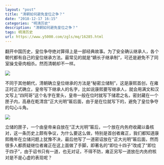 ```yaml
---
layout: "post"
title: "清朝如何避免皇位之争？"
date: "2018-12-17 16:15"
categories: "明清历史"
description: "清朝如何避免皇位之争？"
tags: 明清历史
url: https://www.y5000.com/zgls/mq/16285.html
---
```






翻开中国历史，皇位争夺绝对算得上是一部经典故事。为了安全确认继承人，各个朝代都有自己的皇位继承方法。最常见的就是“嫡长子继承制”，可还是避免不了同室操戈骨肉相杀。然而清朝却不一样。

![](https://img.y5000.com/uploads/allimg/170308/1036015V0-0.jpg)

不同于其他朝代，清朝确立皇位继承的方法是“秘密立储制”，这是康熙首创，在雍正时正式确立，皇帝写下继承人的名字，比如说康熙要写继承人，就会用满文和汉文写上“四阿哥”这个名字在里头，皇帝一般在位时就写下储君之名，密封藏在一个匣子内，高悬在乾清宫“正大光明”匾后面，由于是在位就写下的，避免了皇位争夺的勾心斗角。

![](https://img.y5000.com/uploads/allimg/170308/1036012325-1.jpg)

立储的匣子，一个由皇帝亲自放在“正大光明”匾后，一个放在内务府收藏以备核对，这一条历史上颇有争议，为什么要这么做，特别是首创者雍正，我们都知道康熙晚年在立储问题上犹豫不决，最后他写了一道密诏放在“正大光明”匾后面，然而很多人都质疑继位者雍正在这上面做了手脚，即著名的“即位十四子”改成了“即位于四子”，由于诏书只有一道，也无对证，不得不防，雍正另写一道放在内务府核对是不是心虚的表现呢？
